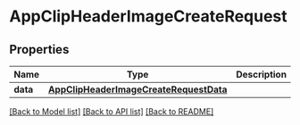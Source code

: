 # AppClipHeaderImageCreateRequest

## Properties
Name | Type | Description | Notes
------------ | ------------- | ------------- | -------------
**data** | [**AppClipHeaderImageCreateRequestData**](AppClipHeaderImageCreateRequestData.md) |  | 

[[Back to Model list]](../README.md#documentation-for-models) [[Back to API list]](../README.md#documentation-for-api-endpoints) [[Back to README]](../README.md)


